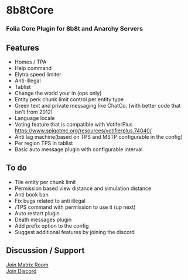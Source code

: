 # 8b8tCore
### Folia Core Plugin for 8b8t and Anarchy Servers
## Features
* Homes / TPA 
* Help command
* Elytra speed limiter
* Anti-illegal 
* Tablist 
* Change the world your in (ops only)
* Entity perk chunk limit control per entity type
* Green text and private messaging like ChatCo. (with better code that isn't from 2012)
* Language locale
* Voting feature that is compatible with VotiferPlus https://www.spigotmc.org/resources/votifierplus.74040/
* Anti lag machine(based on TPS and MSTP configurable in the config)
* Per region TPS in tablist
* Basic auto message plugin with configurable interval



## To do
* Tile entity per chunk limit
* Permission based view distance and simulation distance
* Anti book ban
* Fix bugs related to anti illegal
* /TPS command with permission to use it (up next)
* Auto restart plugin
* Death messages plugin
* Add prefix option to the config
* Suggest additional features by joining the discord

## Discussion / Support
<a href="https://matrix.to/#/#xera:matrix.xera.ca">Join Matrix Room</a>
<br>
<a href="https://discord.gg/EgfXQtUz5e"> Join Discord</a>
